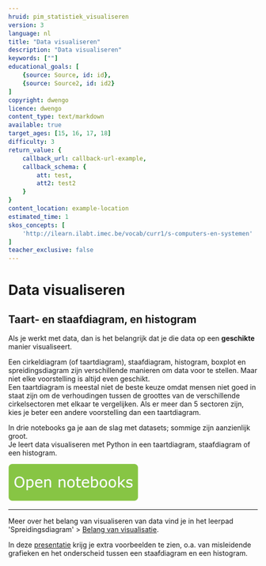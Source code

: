 ```yaml
---
hruid: pim_statistiek_visualiseren
version: 3
language: nl
title: "Data visualiseren"
description: "Data visualiseren"
keywords: [""]
educational_goals: [
    {source: Source, id: id}, 
    {source: Source2, id: id2}
]
copyright: dwengo
licence: dwengo
content_type: text/markdown
available: true
target_ages: [15, 16, 17, 18]
difficulty: 3
return_value: {
    callback_url: callback-url-example,
    callback_schema: {
        att: test,
        att2: test2
    }
}
content_location: example-location
estimated_time: 1
skos_concepts: [
    'http://ilearn.ilabt.imec.be/vocab/curr1/s-computers-en-systemen'
]
teacher_exclusive: false
---
```


# Data visualiseren

## Taart- en staafdiagram, en histogram

Als je werkt met data, dan is het belangrijk dat je die data op een **geschikte** manier visualiseert.

Een cirkeldiagram (of taartdiagram), staafdiagram, histogram, boxplot en spreidingsdiagram zijn verschillende manieren om data voor te stellen. Maar niet elke voorstelling is altijd even geschikt. <br>
Een taartdiagram is meestal niet de beste keuze omdat mensen niet goed in staat zijn om de verhoudingen tussen de groottes van de verschillende cirkelsectoren met elkaar te vergelijken. Als er meer dan 5 sectoren zijn, kies je beter een andere voorstelling dan een taartdiagram.


In drie notebooks ga je aan de slag met datasets; sommige zijn aanzienlijk groot. <br>
Je leert data visualiseren met Python in een taartdiagram, staafdiagram of een histogram.

[![](embed/Knop.png "Knop")](https://kiks.ilabt.imec.be/hub/tmplogin?id=0371 "Notebook Taartdiagram")

-------

Meer over het belang van visualiseren van data vind je in het leerpad 'Spreidingsdiagram' > [Belang van visualisatie](https://dwengo.org/learning-path.html?hruid=maths_spreidingsdiagrammen&language=nl&te=true&source_page=%2Fmath_with_python%2F&source_title=%20Python%20in%20de%20Wiskundeles#pn_belangvisualisatie;nl;3). 

In deze [presentatie](embed/databelangvisualisatie.pdf) krijg je extra voorbeelden te zien, o.a. van misleidende grafieken en het onderscheid tussen een staafdiagram en een histogram.
